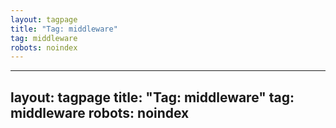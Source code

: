 ```yaml
---
layout: tagpage
title: "Tag: middleware"
tag: middleware
robots: noindex
---
```

---
layout: tagpage
title: "Tag: middleware"
tag: middleware
robots: noindex
---
